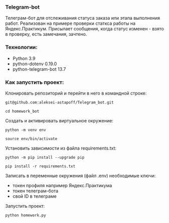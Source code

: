 ### Telegram-bot

Телеграм-бот для отслеживания статуса заказа или этапа выполнения работ.
Реализован на примере проверки статкса работы на Яндекс.Практикум.
Присылает сообщения, когда статус изменен - взято в проверку, есть замечания, зачтено.

### Технологии:
- Python 3.9
- python-dotenv 0.19.0
- python-telegram-bot 13.7

### Как запустить проект:

Клонировать репозиторий и перейти в него в командной строке:

```
git@github.com:aleksei-astapoff/Telegram_bot.git
```

```
cd homework_bot
```

Cоздать и активировать виртуальное окружение:

```
python -m venv env
```

```
source env/bin/activate
```

Установить зависимости из файла requirements.txt:

```
python -m pip install --upgrade pip
```

```
pip install -r requirements.txt
```

Записать в переменные окружения (файл .env) необходимые ключи:
- токен профиля например Яндекс.Практикума
- токен телеграм-бота
- свой ID в телеграме


Запустить проект:

```
python homework.py
```
